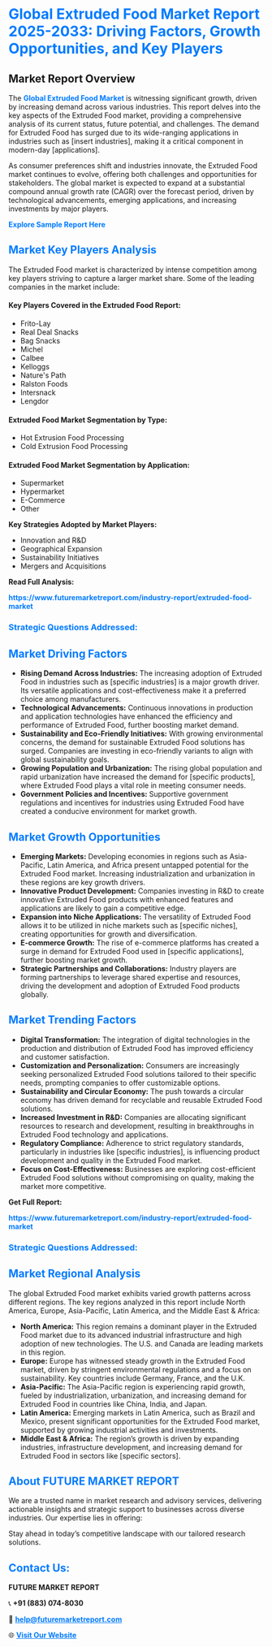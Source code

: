 <h1 style="color: #007BFF;">Global Extruded Food Market Report 2025-2033: Driving Factors, Growth Opportunities, and Key Players</h1>

<section id="overview">
<h2>Market Report Overview</h2>
<p>The <a href="https://www.futuremarketreport.com/industry-report/extruded-food-market" style="color: #007BFF; text-decoration: none;"><strong>Global Extruded Food Market</strong></a> is witnessing significant growth, driven by increasing demand across various industries. This report delves into the key aspects of the Extruded Food market, providing a comprehensive analysis of its current status, future potential, and challenges. The demand for Extruded Food has surged due to its wide-ranging applications in industries such as [insert industries], making it a critical component in modern-day [applications].</p>
<p>As consumer preferences shift and industries innovate, the Extruded Food market continues to evolve, offering both challenges and opportunities for stakeholders. The global market is expected to expand at a substantial compound annual growth rate (CAGR) over the forecast period, driven by technological advancements, emerging applications, and increasing investments by major players.</p>
</section>

<section id="overview">
<p><a href="https://www.futuremarketreport.com/request-sample/reportId=61547" style="color: #007BFF; text-decoration: none;"><strong>Explore Sample Report Here</strong></a></p>
</section>

<section id="key-players">
<h2 style="color: #007BFF;">Market Key Players Analysis</h2>
<p>The Extruded Food market is characterized by intense competition among key players striving to capture a larger market share. Some of the leading companies in the market include:</p>
<h4>Key Players Covered in the Extruded Food Report:</h4>
<ul><li>Frito-Lay</li><li>Real Deal Snacks</li><li>Bag Snacks</li><li>Michel</li><li>Calbee</li><li>Kelloggs</li><li>Nature&#039;s Path</li><li>Ralston Foods</li><li>Intersnack</li><li>Lengdor</li></ul>
<h4>Extruded Food Market Segmentation by Type:</h4>
<ul><li>Hot Extrusion Food Processing</li><li>Cold Extrusion Food Processing</li></ul>

<h4>Extruded Food Market Segmentation by Application:</h4>
<ul><li>Supermarket</li><li>Hypermarket</li><li>E-Commerce</li><li>Other</li></ul>
<p><strong>Key Strategies Adopted by Market Players:</strong></p>
<ul>
<li>Innovation and R&D</li>
<li>Geographical Expansion</li>
<li>Sustainability Initiatives</li>
<li>Mergers and Acquisitions</li>
</ul>
</section>

<section>
<p><strong>Read Full Analysis: </strong></p><a href="https://www.futuremarketreport.com/industry-report/extruded-food-market" style="color: #007BFF; text-decoration: none;"><strong>https://www.futuremarketreport.com/industry-report/extruded-food-market</strong></a>
<h3 style="color: #007BFF;">Strategic Questions Addressed:</h3>
</section>

<section id="driving-factors">
<h2 style="color: #007BFF;">Market Driving Factors</h2>
<ul>
<li><strong>Rising Demand Across Industries:</strong> The increasing adoption of Extruded Food in industries such as [specific industries] is a major growth driver. Its versatile applications and cost-effectiveness make it a preferred choice among manufacturers.</li>
<li><strong>Technological Advancements:</strong> Continuous innovations in production and application technologies have enhanced the efficiency and performance of Extruded Food, further boosting market demand.</li>
<li><strong>Sustainability and Eco-Friendly Initiatives:</strong> With growing environmental concerns, the demand for sustainable Extruded Food solutions has surged. Companies are investing in eco-friendly variants to align with global sustainability goals.</li>
<li><strong>Growing Population and Urbanization:</strong> The rising global population and rapid urbanization have increased the demand for [specific products], where Extruded Food plays a vital role in meeting consumer needs.</li>
<li><strong>Government Policies and Incentives:</strong> Supportive government regulations and incentives for industries using Extruded Food have created a conducive environment for market growth.</li>
</ul>
</section>

<section id="growth-opportunities">
<h2 style="color: #007BFF;">Market Growth Opportunities</h2>
<ul>
<li><strong>Emerging Markets:</strong> Developing economies in regions such as Asia-Pacific, Latin America, and Africa present untapped potential for the Extruded Food market. Increasing industrialization and urbanization in these regions are key growth drivers.</li>
<li><strong>Innovative Product Development:</strong> Companies investing in R&D to create innovative Extruded Food products with enhanced features and applications are likely to gain a competitive edge.</li>
<li><strong>Expansion into Niche Applications:</strong> The versatility of Extruded Food allows it to be utilized in niche markets such as [specific niches], creating opportunities for growth and diversification.</li>
<li><strong>E-commerce Growth:</strong> The rise of e-commerce platforms has created a surge in demand for Extruded Food used in [specific applications], further boosting market growth.</li>
<li><strong>Strategic Partnerships and Collaborations:</strong> Industry players are forming partnerships to leverage shared expertise and resources, driving the development and adoption of Extruded Food products globally.</li>
</ul>
</section>

<section id="trending-factors">
<h2 style="color: #007BFF;">Market Trending Factors</h2>
<ul>
<li><strong>Digital Transformation:</strong> The integration of digital technologies in the production and distribution of Extruded Food has improved efficiency and customer satisfaction.</li>
<li><strong>Customization and Personalization:</strong> Consumers are increasingly seeking personalized Extruded Food solutions tailored to their specific needs, prompting companies to offer customizable options.</li>
<li><strong>Sustainability and Circular Economy:</strong> The push towards a circular economy has driven demand for recyclable and reusable Extruded Food solutions.</li>
<li><strong>Increased Investment in R&D:</strong> Companies are allocating significant resources to research and development, resulting in breakthroughs in Extruded Food technology and applications.</li>
<li><strong>Regulatory Compliance:</strong> Adherence to strict regulatory standards, particularly in industries like [specific industries], is influencing product development and quality in the Extruded Food market.</li>
<li><strong>Focus on Cost-Effectiveness:</strong> Businesses are exploring cost-efficient Extruded Food solutions without compromising on quality, making the market more competitive.</li>
</ul>
</section>

<section>
<p><strong>Get Full Report: </strong></p><a href="https://www.futuremarketreport.com/industry-report/extruded-food-market" style="color: #007BFF; text-decoration: none;"><strong>https://www.futuremarketreport.com/industry-report/extruded-food-market</strong></a>
<h3 style="color: #007BFF;">Strategic Questions Addressed:</h3>
</section>


<section id="regional-analysis">
<h2 style="color: #007BFF;">Market Regional Analysis</h2>
<p>The global Extruded Food market exhibits varied growth patterns across different regions. The key regions analyzed in this report include North America, Europe, Asia-Pacific, Latin America, and the Middle East & Africa:</p>
<ul>
<li><strong>North America:</strong> This region remains a dominant player in the Extruded Food market due to its advanced industrial infrastructure and high adoption of new technologies. The U.S. and Canada are leading markets in this region.</li>
<li><strong>Europe:</strong> Europe has witnessed steady growth in the Extruded Food market, driven by stringent environmental regulations and a focus on sustainability. Key countries include Germany, France, and the U.K.</li>
<li><strong>Asia-Pacific:</strong> The Asia-Pacific region is experiencing rapid growth, fueled by industrialization, urbanization, and increasing demand for Extruded Food in countries like China, India, and Japan.</li>
<li><strong>Latin America:</strong> Emerging markets in Latin America, such as Brazil and Mexico, present significant opportunities for the Extruded Food market, supported by growing industrial activities and investments.</li>
<li><strong>Middle East & Africa:</strong> The region’s growth is driven by expanding industries, infrastructure development, and increasing demand for Extruded Food in sectors like [specific sectors].</li>
</ul>
</section>

<footer>
<h2 style="color: #007BFF;">About FUTURE MARKET REPORT</h2>
<p>We are a trusted name in market research and advisory services, delivering actionable insights and strategic support to businesses across diverse industries. Our expertise lies in offering:</p>

<p>Stay ahead in today’s competitive landscape with our tailored research solutions.</p>

<h2 style="color: #007BFF;">Contact Us:</h2>
<p><strong>FUTURE MARKET REPORT</strong></p>
<p>📞 <strong>+91 (883) 074-8030</strong></p>
<p>📧 <strong><a href="mailto:help@futuremarketreport.com" style="color: #007BFF;">help@futuremarketreport.com</a></strong></p>
<p>🌐 <strong><a href="https://www.futuremarketreport.com/" style="color: #007BFF;">Visit Our Website</a></strong></p>
</footer>